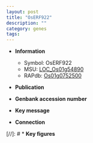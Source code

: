 ```yaml
---
layout: post
title: "OsERF922"
description: ""
category: genes
tags: 
---
```


* **Information**  
    + Symbol: OsERF922  
    + MSU: [LOC_Os01g54890](http://rice.uga.edu/cgi-bin/ORF_infopage.cgi?orf=LOC_Os01g54890)  
    + RAPdb: [Os01g0752500](http://rapdb.dna.affrc.go.jp/viewer/gbrowse_details/irgsp1?name=Os01g0752500)  

* **Publication**  

* **Genbank accession number**  

* **Key message**  

* **Connection**  

[//]: # * **Key figures**  


